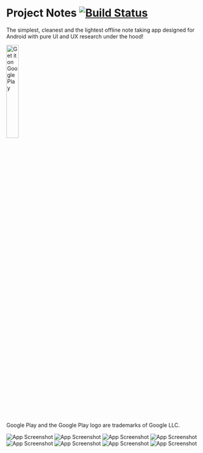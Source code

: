 # Project Notes [![Build Status](https://travis-ci.org/HelloPraveen/Android-NotesApp.svg?branch=master)](https://travis-ci.org/prt1897/Android-NotesApp)
The simplest, cleanest and the lightest offline note taking app designed for Android with pure UI and UX research under the hood!

<a href='https://play.google.com/store/apps/details?id=io.praveen.typenote&pcampaignid=MKT-Other-global-all-co-prtnr-py-PartBadge-Mar2515-1'><img alt='Get it on Google Play' width="25%" src='https://play.google.com/intl/en_us/badges/images/generic/en_badge_web_generic.png'/></a>

Google Play and the Google Play logo are trademarks of Google LLC.<br>

<img alt='App Screenshot' src='https://github.com/HelloPraveen/Android-NotesApp/raw/master/Screenshots/1.png' />
<img alt='App Screenshot' src='https://github.com/HelloPraveen/Android-NotesApp/raw/master/Screenshots/2.png' />
<img alt='App Screenshot' src='https://github.com/HelloPraveen/Android-NotesApp/raw/master/Screenshots/3.png' />
<img alt='App Screenshot' src='https://github.com/HelloPraveen/Android-NotesApp/raw/master/Screenshots/4.png' />
<img alt='App Screenshot' src='https://github.com/HelloPraveen/Android-NotesApp/raw/master/Screenshots/5.png' />
<img alt='App Screenshot' src='https://github.com/HelloPraveen/Android-NotesApp/raw/master/Screenshots/6.png' />
<img alt='App Screenshot' src='https://github.com/HelloPraveen/Android-NotesApp/raw/master/Screenshots/7.png' />
<img alt='App Screenshot' src='https://github.com/HelloPraveen/Android-NotesApp/raw/master/Screenshots/8.png' />

